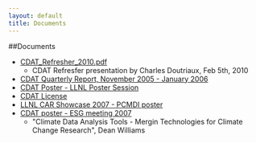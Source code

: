 ```yaml
---
layout: default
title: Documents 
---
```


##Documents

* [CDAT_Refresher_2010.pdf](media/docs/CDAT_Refresher_2010.pdf)
  * CDAT Refresfer presentation by Charles Doutriaux, Feb 5th, 2010 
* [CDAT Quarterly Report, November 2005 - January 2006](meida/docs/CDAT_QPR_January_2006.pdf)
* [CDAT Poster - LLNL Poster Session](media/docs/CDAT_poster_2005.pdf)
* [CDAT License](cdat-license.html)
* [LLNL CAR Showcase 2007 - PCMDI poster](media/docs/ESG_CAR_Showcase07_poster.pdf)
* [CDAT poster - ESG meeting 2007](media/docs/CDAT_CCPP_poster.pdf)
  * "Climate Data Analysis Tools - Mergin Technologies for Climate Change Research", Dean Williams
